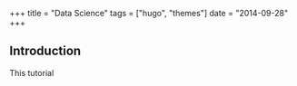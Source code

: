 +++
title =  "Data Science"
tags = ["hugo", "themes"]
date = "2014-09-28"
+++

## Introduction

This tutorial 